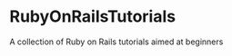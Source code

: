 RubyOnRailsTutorials
====================

A collection of Ruby on Rails tutorials aimed at beginners
